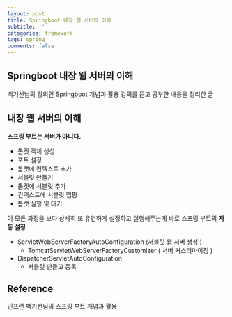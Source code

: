 ```yaml
---
layout: post
title: Springboot 내장 웹 서버의 이해
subtitle: ''
categories: framework
tags: spring
comments: false
---
```


## Springboot 내장 웹 서버의 이해

백기선님의 강의인 Springboot 개념과 활용 강의를 듣고 공부한 내용을 정리한 글

## 내장 웹 서버의 이해

**스프링 부트는 서버가 아니다.**

- 톰캣 객체 생성
- 포트 설정
- 톰캣에 컨텍스트 추가
- 서블릿 만들기
- 톰캣에 서블릿 추가
- 컨텍스트에 서블릿 맵핑
- 톰캣 실행 및 대기

이 모든 과정을 보다 상세히 또 유연하게 설정하고 실행해주는게 바로 스프링 부트의 **자동 설정**

- ServletWebServerFactoryAutoConfiguration (서블릿 웹 서버 생성 )
  - TomcatServletWebServerFactoryCustomizer ( 서버 커스터마이징 )
- DispatcherServletAutoConfiguration
  - 서블릿 만들고 등록


## Reference

인프런 백기선님의 스프링 부트 개념과 활용

